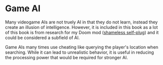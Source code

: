 # Game AI

Many videogame AIs are not truely AI in that they do not learn, instead they create an illusion of intelligence.
However, it is included in this book as a lot of this book is from research for my Doom mod ([shameless self-plug](https://github.com/zippeykeys12/rogzis)) and it could be considered a subfield of AI.

Game AIs many times use cheating like querying the player's location when searching.
While it can lead to unrealistic behavior, it is useful in reducing the processing power that would be required for stronger AI.